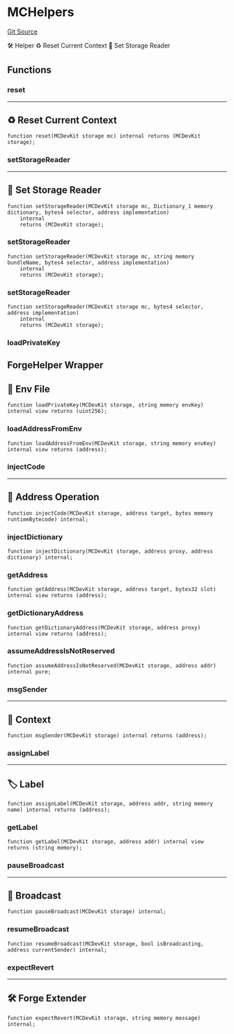 # MCHelpers
[Git Source](https://github.com/metacontract/mc/blob/93e4f2d4a013f48ae1db91ed21bff3eb8a27ce1d/src/devkit/Flattened.sol)

🛠️ Helper
♻️ Reset Current Context
🤲 Set Storage Reader


## Functions
### reset

-----------------------------
♻️ Reset Current Context
-------------------------------


```solidity
function reset(MCDevKit storage mc) internal returns (MCDevKit storage);
```

### setStorageReader

--------------------------
🤲 Set Storage Reader
----------------------------


```solidity
function setStorageReader(MCDevKit storage mc, Dictionary_1 memory dictionary, bytes4 selector, address implementation)
    internal
    returns (MCDevKit storage);
```

### setStorageReader


```solidity
function setStorageReader(MCDevKit storage mc, string memory bundleName, bytes4 selector, address implementation)
    internal
    returns (MCDevKit storage);
```

### setStorageReader


```solidity
function setStorageReader(MCDevKit storage mc, bytes4 selector, address implementation)
    internal
    returns (MCDevKit storage);
```

### loadPrivateKey

ForgeHelper Wrapper
-------------------
🔧 Env File
---------------------


```solidity
function loadPrivateKey(MCDevKit storage, string memory envKey) internal view returns (uint256);
```

### loadAddressFromEnv


```solidity
function loadAddressFromEnv(MCDevKit storage, string memory envKey) internal view returns (address);
```

### injectCode

-------------------------
📍 Address Operation
---------------------------


```solidity
function injectCode(MCDevKit storage, address target, bytes memory runtimeBytecode) internal;
```

### injectDictionary


```solidity
function injectDictionary(MCDevKit storage, address proxy, address dictionary) internal;
```

### getAddress


```solidity
function getAddress(MCDevKit storage, address target, bytes32 slot) internal view returns (address);
```

### getDictionaryAddress


```solidity
function getDictionaryAddress(MCDevKit storage, address proxy) internal view returns (address);
```

### assumeAddressIsNotReserved


```solidity
function assumeAddressIsNotReserved(MCDevKit storage, address addr) internal pure;
```

### msgSender

----------------
📓 Context
------------------


```solidity
function msgSender(MCDevKit storage) internal returns (address);
```

### assignLabel

---------------
🏷️ Label
-----------------


```solidity
function assignLabel(MCDevKit storage, address addr, string memory name) internal returns (address);
```

### getLabel


```solidity
function getLabel(MCDevKit storage, address addr) internal view returns (string memory);
```

### pauseBroadcast

------------------
📡 Broadcast
--------------------


```solidity
function pauseBroadcast(MCDevKit storage) internal;
```

### resumeBroadcast


```solidity
function resumeBroadcast(MCDevKit storage, bool isBroadcasting, address currentSender) internal;
```

### expectRevert

----------------------
🛠️ Forge Extender
------------------------


```solidity
function expectRevert(MCDevKit storage, string memory message) internal;
```

